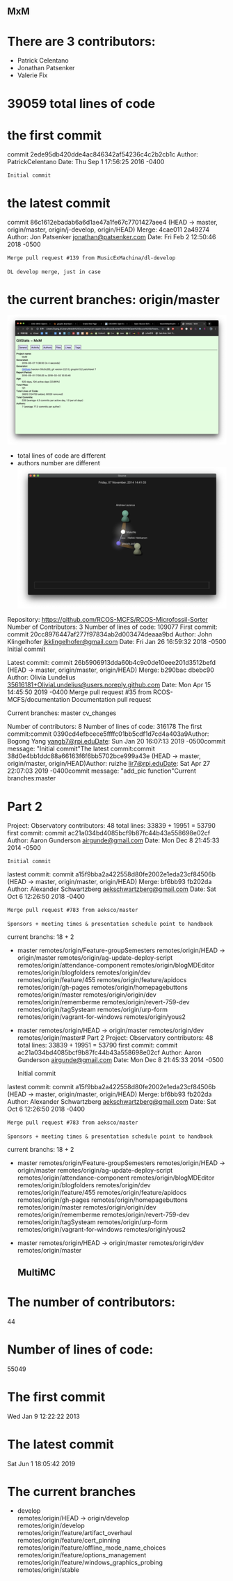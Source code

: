 ## MxM
 # There are 3 contributors: 
 * Patrick Celentano
 * Jonathan Patsenker
 * Valerie Fix
 
 
# 39059 total lines of code 
 
 
 # the first commit
 commit 2ede95db420dde4ac846342af54236c4c2b2cb1c
Author: PatrickCelentano <dr0ideka>
Date:   Thu Sep 1 17:56:25 2016 -0400

    Initial commit

 # the latest commit 
 commit 86c1612ebadab6a6d1ae47a1fe67c7701427aee4 (HEAD -> master, origin/master, origin/j-develop, origin/HEAD)
Merge: 4cae011 2a49274
Author: Jon Patsenker <jonathan@patsenker.com>
Date:   Fri Feb 2 12:50:46 2018 -0500

    Merge pull request #139 from MusicExMachina/dl-develop
    
    DL develop merge, just in case


# the current branches: origin/master

![diff](diff.png)
* total lines of code are different 
* authors number are different
![gource](gource.png)

Repository: https://github.com/RCOS-MCFS/RCOS-Microfossil-Sorter
Number of Contributors: 3
Number of lines of code: 109077
First commit:
commit 20cc8976447af277f97834ab2d003474deaaa9bd
Author: John Klingelhofer jkklingelhofer@gmail.com
Date: Fri Jan 26 16:59:32 2018 -0500
Initial commit

Latest commit:
commit 26b5906913dda60b4c9c0de10eee201d3512befd (HEAD -> master, origin/master, origin/HEAD)
Merge: b290bac dbebc90
Author: Olivia Lundelius 35616181+OliviaLundelius@users.noreply.github.com
Date: Mon Apr 15 14:45:50 2019 -0400
Merge pull request #35 from RCOS-MCFS/documentation
Documentation pull request

Current branches:
master
cv_changes


Number of contributors: 8
Number of lines of code: 316178
The first commit:commit 0390cd4efbcece5ffffc01bb5cdf1d7cd4a403a9Author: Bogong Yang yangb7@rpi.eduDate: Sun Jan 20 16:07:13 2019 -0500commit message: "Initial commit"The latest commit:commit 38d0e4bb1ddc88a66163f6f6bb5702bce999a43e (HEAD -> master, origin/master, origin/HEAD)Author: ruizhe lir7@rpi.eduDate: Sat Apr 27 22:07:03 2019 -0400commit message: "add_pic function"Current branches:master


# Part 2
Project: Observatory
contributors: 48
total lines: 33839 + 19951 = 53790
first commit: 
commit ac21a034bd4085bcf9b87fc44b43a558698e02cf
Author: Aaron Gunderson <airgunde@gmail.com>
Date:   Mon Dec 8 21:45:33 2014 -0500

    Initial commit

lastest commit:
commit a15f9bba2a422558d80fe2002e1eda23cf84506b (HEAD -> master, origin/master, origin/HEAD)
Merge: bf6bb93 fb202da
Author: Alexander Schwartzberg <aekschwartzberg@gmail.com>
Date:   Sat Oct 6 12:26:50 2018 -0400

    Merge pull request #783 from aeksco/master

    Sponsors + meeting times & presentation schedule point to handbook

current branchs: 18 + 2

* master
  remotes/origin/Feature-groupSemesters
  remotes/origin/HEAD -> origin/master
  remotes/origin/ag-update-deploy-script
  remotes/origin/attendance-component
  remotes/origin/blogMDEditor
  remotes/origin/blogfolders
  remotes/origin/dev
  remotes/origin/feature/455
  remotes/origin/feature/apidocs
  remotes/origin/gh-pages
  remotes/origin/homepagebuttons
  remotes/origin/master
  remotes/origin/origin/dev
  remotes/origin/rememberme
  remotes/origin/revert-759-dev
  remotes/origin/tagSysteam
  remotes/origin/urp-form
  remotes/origin/vagrant-for-windows
  remotes/origin/yous2

* master
  remotes/origin/HEAD -> origin/master
  remotes/origin/dev
  remotes/origin/master# Part 2
Project: Observatory
contributors: 48
total lines: 33839 + 19951 = 53790
first commit: 
commit ac21a034bd4085bcf9b87fc44b43a558698e02cf
Author: Aaron Gunderson <airgunde@gmail.com>
Date:   Mon Dec 8 21:45:33 2014 -0500

    Initial commit

lastest commit:
commit a15f9bba2a422558d80fe2002e1eda23cf84506b (HEAD -> master, origin/master, origin/HEAD)
Merge: bf6bb93 fb202da
Author: Alexander Schwartzberg <aekschwartzberg@gmail.com>
Date:   Sat Oct 6 12:26:50 2018 -0400

    Merge pull request #783 from aeksco/master

    Sponsors + meeting times & presentation schedule point to handbook

current branchs: 18 + 2

* master
  remotes/origin/Feature-groupSemesters
  remotes/origin/HEAD -> origin/master
  remotes/origin/ag-update-deploy-script
  remotes/origin/attendance-component
  remotes/origin/blogMDEditor
  remotes/origin/blogfolders
  remotes/origin/dev
  remotes/origin/feature/455
  remotes/origin/feature/apidocs
  remotes/origin/gh-pages
  remotes/origin/homepagebuttons
  remotes/origin/master
  remotes/origin/origin/dev
  remotes/origin/rememberme
  remotes/origin/revert-759-dev
  remotes/origin/tagSysteam
  remotes/origin/urp-form
  remotes/origin/vagrant-for-windows
  remotes/origin/yous2

* master
  remotes/origin/HEAD -> origin/master
  remotes/origin/dev
  remotes/origin/master
  
  ## MultiMC  
# The number of contributors:  
44
# Number of lines of code:  
55049
# The first commit  
Wed Jan 9 12:22:22 2013
# The latest commit  
Sat Jun 1 18:05:42 2019
# The current branches  
* develop  
  remotes/origin/HEAD -> origin/develop  
  remotes/origin/develop  
  remotes/origin/feature/artifact_overhaul  
  remotes/origin/feature/cert_pinning  
  remotes/origin/feature/offline_mode_name_choices  
  remotes/origin/feature/options_management  
  remotes/origin/feature/windows_graphics_probing  
  remotes/origin/stable

